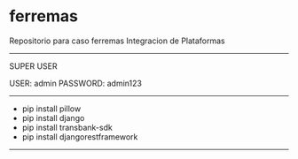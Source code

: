 # ferremas
Repositorio para caso ferremas Integracion de Plataformas

-----------------------------
SUPER USER

USER: admin
PASSWORD: admin123

----------------------------------

- pip install pillow
- pip install django
- pip install transbank-sdk
- pip install djangorestframework

----------------------------------
